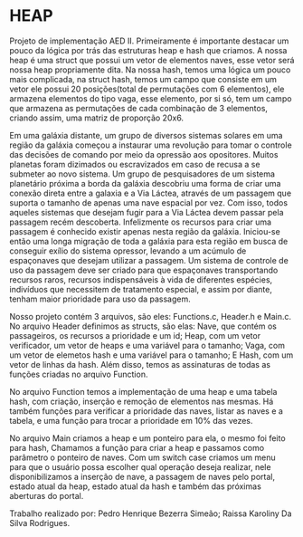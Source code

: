 # HEAP
Projeto de implementação AED II.
Primeiramente é importante destacar um pouco da lógica por trás das estruturas heap e hash que criamos.
A nossa heap é uma struct que possui um vetor de elementos naves, esse vetor será nossa heap propriamente dita.
Na nossa hash, temos uma lógica um pouco mais complicada, na struct hash, temos um campo que consiste em um vetor
ele possui 20 posições(total de permutações com 6 elementos), ele armazena elementos do tipo vaga, esse elemento,
por si só, tem um campo que armazena as permutações de cada combinação de 3 elementos, criando assim, uma matriz de proporção
20x6.


Em uma galáxia distante, um grupo de diversos sistemas solares em uma região da galáxia começou a instaurar uma
revolução para tomar o controle das decisões de comando por meio da opressão aos opositores. Muitos planetas foram
dizimados ou escravizados em caso de recusa a se submeter ao novo sistema. Um grupo de pesquisadores de um sistema
planetário próxima a borda da galáxia descobriu uma forma de criar uma conexão direta entre a galaxia e a Via Láctea,
através de um passagem que suporta o tamanho de apenas uma nave espacial por vez. Com isso, todos aqueles sistemas
que desejam fugir para a Via Láctea devem passar pela passagem recém descoberta. Infelizmente os recursos para criar
uma passagem é conhecido existir apenas nesta região da galáxia. Iniciou-se então uma longa migração de toda a galáxia
para esta região em busca de conseguir exílio do sistema opressor, levando a um acúmulo de espaçonaves que desejam
utilizar a passagem. Um sistema de controle de uso da passagem deve ser criado para que espaçonaves transportando
recursos raros, recursos indispensáveis à vida de diferentes espécies, indivíduos que necessitem de tratamento especial, e
assim por diante, tenham maior prioridade para uso da passagem.

Nosso projeto contém 3 arquivos, são eles: Functions.c, Header.h e Main.c. 
No arquivo Header definimos as structs, são elas: Nave, que contém os passageiros, os recursos a prioridade e um id; 
Heap, com um vetor verificador, um vetor de heaps e uma variável para o tamanho; Vaga, com um vetor de elemetos hash e uma variável para o tamanho;
E Hash, com um vetor de linhas da hash. Além disso, temos as assinaturas de todas as funções criadas no arquivo Function.

No arquivo Function temos a implementação de uma heap e uma tabela hash, com criação, inserção e 
remoção de elementos nas mesmas. Há também funções para verificar a prioridade das naves, listar as naves e a tabela, e uma função para trocar a prioridade em 10% das vezes.

No arquivo Main criamos a heap e um ponteiro para ela, o mesmo foi feito para hash, Chamamos a função para criar a heap e passamos como parâmetro o ponteiro de naves.
Com um switch case criamos um menu para que o usuário possa escolher qual operação deseja realizar, nele disponibilizamos a inserção de nave,
a passagem de naves pelo portal, estado atual da heap, estado atual da hash e também das próximas aberturas do portal.

Trabalho realizado por:
Pedro Henrique Bezerra Simeão;
Raissa Karoliny Da Silva Rodrigues.


